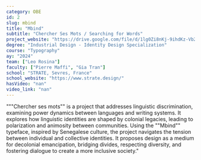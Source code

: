 ```yaml
---
category: OBE
id: 2
slug: mbind
title: "Mbind"
subtitle: "Chercher Ses Mots / Searching for Words"
project_website: "https://drive.google.com/file/d/1lg0Zi8nKj-9ihdKz-Vb2bEynk1n6xbNX/view?usp=sharing"
degree: "Industrial Design - Identity Design Specialization"
course: "Typography"
ay: "2024"
team: ["Leo Rosina"]
faculty: ["Pierre Maffi", "Gia Tran"]
school: "STRATE, Sevres, France"
school_website: "https://www.strate.design/"
hasVideo: "nan"
video_link: "nan"
---
```


"""Chercher ses mots"" is a project that addresses linguistic discrimination, examining power dynamics between languages and writing systems. It explores how linguistic identities are shaped by colonial legacies, leading to polarization and animosity between communities. Using the ""Mbind"" typeface, inspired by Senegalese culture, the project navigates the tension between individual and collective identities. It proposes design as a medium for decolonial emancipation, bridging divides, respecting diversity, and fostering dialogue to create a more inclusive society."
